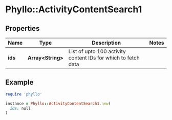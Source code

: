 # Phyllo::ActivityContentSearch1

## Properties

| Name | Type | Description | Notes |
| ---- | ---- | ----------- | ----- |
| **ids** | **Array&lt;String&gt;** | List of upto 100 activity content IDs for which to fetch data |  |

## Example

```ruby
require 'phyllo'

instance = Phyllo::ActivityContentSearch1.new(
  ids: null
)
```

